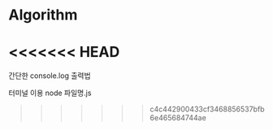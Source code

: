 # Algorithm
<<<<<<< HEAD
=======

간단한 console.log 출력법

터미널 이용
node 파일명.js
>>>>>>> c4c442900433cf3468856537bfb6e465684744ae
